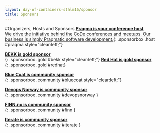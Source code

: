 ```yaml
---
layout: day-of-containers-sthlm16/sponsor
title: Sponsors
---
```

#Organizers, Hosts and Sponsors
[__Praqma is your conference host__<br/>We drive the initiative behind the CoDe conferences and meetups. Our business is simply Praqmatic software development.](/day-of-docker-osl15/sponsors/praqma.html){: .sponsorbox  .host #praqma style="clear:left;"}

[__BEKK is gold sponsor__<br/>](http://bekk.no){: .sponsorbox .gold #bekk style="clear:left;"}
[__Red Hat is gold sponsor__<br/>](/day-of-docker-osl15/sponsors/redhat.html){: .sponsorbox .gold #redhat}

[__Blue Coat is community sponsor__<br/>](/day-of-docker-osl15/sponsors/bluecoat.html){: .sponsorbox .community #bluecoat style="clear:left;"}

[__Devops Norway is community sponsor__<br/>](/day-of-docker-osl15/sponsors/devopsnorway.html){: .sponsorbox .community #devopsnorway }

[__FINN.no is community sponsor__<br/>](/day-of-docker-osl15/sponsors/finn.html){: .sponsorbox .community #finn }

[__Iterate is community sponsor__<br/>](/day-of-docker-osl15/sponsors/iterate.html){: .sponsorbox .community #iterate }
